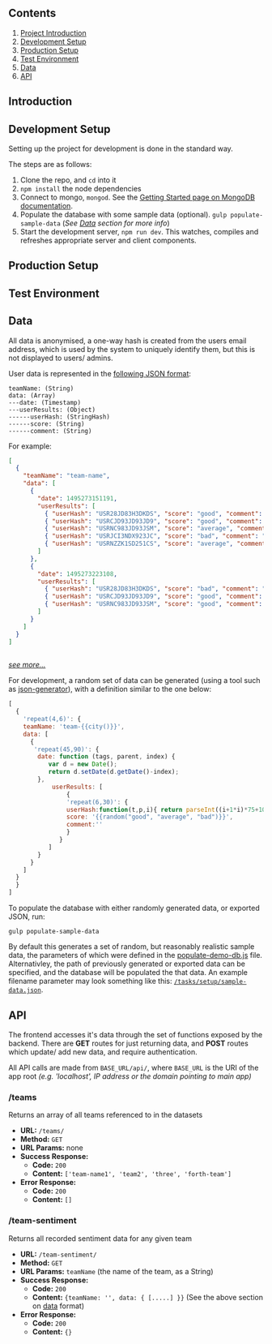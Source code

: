 ## Contents
 1. [Project Introduction](#introduction)
 1. [Development Setup](#development-setup)
 2. [Production Setup](#production-setup)
 3. [Test Environment](#test-environment)
 4. [Data](#data)
 5. [API](#api)


## Introduction

## Development Setup
Setting up the project for development is done in the standard way.

The steps are as follows:
 1. Clone the repo, and `cd` into it
 2. `npm install` the node dependencies
 3. Connect to mongo, `mongod`. See the [Getting Started page on MongoDB documentation][2].
 4. Populate the database with some sample data (optional). `gulp populate-sample-data` (*See [Data](#data) section for more info*)
 5. Start the development server, `npm run dev`. This watches, compiles and refreshes appropriate server and client components.


## Production Setup

## Test Environment

## Data

All data is anonymised, a one-way hash is created from the users email address, 
which is used by the system to uniquely identify them, but this is not displayed
to users/ admins. 


User data is represented in the [following JSON format](docs/example-json-struct.png): 
```
teamName: (String)
data: (Array)
---date: (Timestamp)
---userResults: (Object)
------userHash: (StringHash)
------score: (String)
------comment: (String)
```


For example: 

```json
[
  {
    "teamName": "team-name",
    "data": [
      {
        "date": 1495273151191,
        "userResults": [
          { "userHash": "USR28JD83H3DKDS", "score": "good", "comment": "" },
          { "userHash": "USRCJD93JD93JD9", "score": "good", "comment": "fun team lunch" },
          { "userHash": "USRNC983JD93JSM", "score": "average", "comment": "" },
          { "userHash": "USRJCI3NDX923JC", "score": "bad", "comment": "too many meetings" },
          { "userHash": "USRNZZK1SD251CS", "score": "average", "comment": "" }
        ]
      },
      {
        "date": 1495273223108,
        "userResults": [
          { "userHash": "USR28JD83H3DKDS", "score": "bad", "comment": "" },
          { "userHash": "USRCJD93JD93JD9", "score": "good", "comment": "" },
          { "userHash": "USRNC983JD93JSM", "score": "good", "comment": "fast progress" }
        ]
      }
    ]
  }
]
    
```
*[see more...][sample-data]*


For development, a random set of data can be generated (using a tool such as [json-generator][1]), with a definition similar to the one below:

```javascript
[
  {
    'repeat(4,6)': {
    teamName: 'team-{{city()}}',
    data: [
      {     
       'repeat(45,90)': {
        date: function (tags, parent, index) {
           var d = new Date();
           return d.setDate(d.getDate()-index);
		},
            userResults: [
                {
                'repeat(6,30)': {
                userHash:function(t,p,i){ return parseInt((i+1*i)*75+10, 16); },
                score: '{{random("good", "average", "bad")}}',
                comment:''
                }
              }
           ]
        }
      }
    ]
  }
  }
]
```

To populate the database with either randomly generated data, or exported JSON, run:
```
gulp populate-sample-data
```
By default this generates a set of random, but reasonably realistic sample data, 
the parameters of which were defined in the [populate-demo-db.js](`/tasks/setup/populate-demo-db.js`) file. 
Alternativley, the path of previously generated or exported data can be specified,
and the database will be populated the that data. 
An example filename parameter may look something like this:  [`/tasks/setup/sample-data.json`][sample-data].


## API

The frontend accesses it's data through the set of functions exposed by the backend. 
There are **GET** routes for just returning data, and **POST** routes which update/
add new data, and require authentication.

All API calls are made from `BASE_URL/api/`, where `BASE_URL` is the URI of the app
root *(e.g. 'localhost', IP address or the domain pointing to main app)*

### /teams
Returns an array of all teams referenced to in the datasets

- **URL:** `/teams/`
- **Method:** `GET`
- **URL Params:** none
- **Success Response:**
  - **Code:** `200`
  - **Content:** `['team-name1', 'team2', 'three', 'forth-team']`
- **Error Response:**
  - **Code:** `200`
  - **Content:** `[]`


### /team-sentiment
Returns all recorded sentiment data for any given team

- **URL:** `/team-sentiment/`
- **Method:** `GET`
- **URL Params:** `teamName` (the name of the team, as a String)
- **Success Response:**
  - **Code:** `200`
  - **Content:** `{teamName: '', data: { [.....] }}` (See the above section on [data](#data) format)
- **Error Response:**
  - **Code:** `200`
  - **Content:** `{}`

[sample-data]: /tasks/setup/sample-data.json

[1]:http://www.json-generator.com/
[2]: https://docs.mongodb.com/v3.0/tutorial/getting-started-with-the-mongo-shell/

